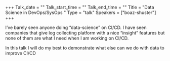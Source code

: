 +++
Talk_date = ""
Talk_start_time = ""
Talk_end_time = ""
Title = "Data Science in DevOps/SysOps "
Type = "talk"
Speakers = ["boaz-shuster"]
+++

I’ve barely seen anyone doing “data-science” on CI/CD. I have seen companies that give log collecting platform with a nice “insight” features but none of them are what I need when I am working on CI/CD.

In this talk I will do my best to demonstrate what else can we do with data to improve CI/CD


